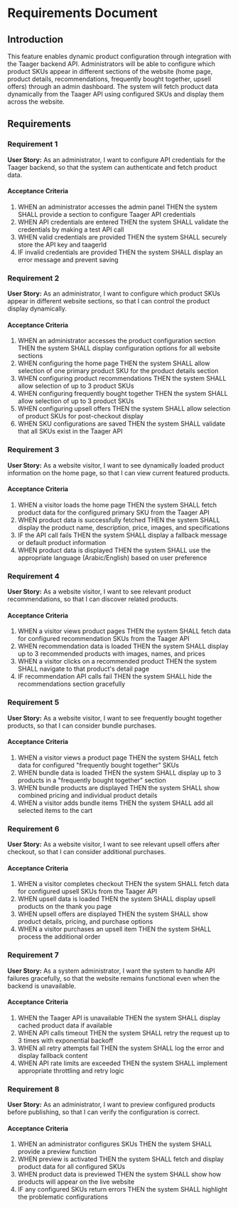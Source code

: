 # Requirements Document

## Introduction

This feature enables dynamic product configuration through integration with the Taager backend API. Administrators will be able to configure which product SKUs appear in different sections of the website (home page, product details, recommendations, frequently bought together, upsell offers) through an admin dashboard. The system will fetch product data dynamically from the Taager API using configured SKUs and display them across the website.

## Requirements

### Requirement 1

**User Story:** As an administrator, I want to configure API credentials for the Taager backend, so that the system can authenticate and fetch product data.

#### Acceptance Criteria

1. WHEN an administrator accesses the admin panel THEN the system SHALL provide a section to configure Taager API credentials
2. WHEN API credentials are entered THEN the system SHALL validate the credentials by making a test API call
3. WHEN valid credentials are provided THEN the system SHALL securely store the API key and taagerId
4. IF invalid credentials are provided THEN the system SHALL display an error message and prevent saving

### Requirement 2

**User Story:** As an administrator, I want to configure which product SKUs appear in different website sections, so that I can control the product display dynamically.

#### Acceptance Criteria

1. WHEN an administrator accesses the product configuration section THEN the system SHALL display configuration options for all website sections
2. WHEN configuring the home page THEN the system SHALL allow selection of one primary product SKU for the product details section
3. WHEN configuring product recommendations THEN the system SHALL allow selection of up to 3 product SKUs
4. WHEN configuring frequently bought together THEN the system SHALL allow selection of up to 3 product SKUs
5. WHEN configuring upsell offers THEN the system SHALL allow selection of product SKUs for post-checkout display
6. WHEN SKU configurations are saved THEN the system SHALL validate that all SKUs exist in the Taager API

### Requirement 3

**User Story:** As a website visitor, I want to see dynamically loaded product information on the home page, so that I can view current featured products.

#### Acceptance Criteria

1. WHEN a visitor loads the home page THEN the system SHALL fetch product data for the configured primary SKU from the Taager API
2. WHEN product data is successfully fetched THEN the system SHALL display the product name, description, price, images, and specifications
3. IF the API call fails THEN the system SHALL display a fallback message or default product information
4. WHEN product data is displayed THEN the system SHALL use the appropriate language (Arabic/English) based on user preference

### Requirement 4

**User Story:** As a website visitor, I want to see relevant product recommendations, so that I can discover related products.

#### Acceptance Criteria

1. WHEN a visitor views product pages THEN the system SHALL fetch data for configured recommendation SKUs from the Taager API
2. WHEN recommendation data is loaded THEN the system SHALL display up to 3 recommended products with images, names, and prices
3. WHEN a visitor clicks on a recommended product THEN the system SHALL navigate to that product's detail page
4. IF recommendation API calls fail THEN the system SHALL hide the recommendations section gracefully

### Requirement 5

**User Story:** As a website visitor, I want to see frequently bought together products, so that I can consider bundle purchases.

#### Acceptance Criteria

1. WHEN a visitor views a product page THEN the system SHALL fetch data for configured "frequently bought together" SKUs
2. WHEN bundle data is loaded THEN the system SHALL display up to 3 products in a "frequently bought together" section
3. WHEN bundle products are displayed THEN the system SHALL show combined pricing and individual product details
4. WHEN a visitor adds bundle items THEN the system SHALL add all selected items to the cart

### Requirement 6

**User Story:** As a website visitor, I want to see relevant upsell offers after checkout, so that I can consider additional purchases.

#### Acceptance Criteria

1. WHEN a visitor completes checkout THEN the system SHALL fetch data for configured upsell SKUs from the Taager API
2. WHEN upsell data is loaded THEN the system SHALL display upsell products on the thank you page
3. WHEN upsell offers are displayed THEN the system SHALL show product details, pricing, and purchase options
4. WHEN a visitor purchases an upsell item THEN the system SHALL process the additional order

### Requirement 7

**User Story:** As a system administrator, I want the system to handle API failures gracefully, so that the website remains functional even when the backend is unavailable.

#### Acceptance Criteria

1. WHEN the Taager API is unavailable THEN the system SHALL display cached product data if available
2. WHEN API calls timeout THEN the system SHALL retry the request up to 3 times with exponential backoff
3. WHEN all retry attempts fail THEN the system SHALL log the error and display fallback content
4. WHEN API rate limits are exceeded THEN the system SHALL implement appropriate throttling and retry logic

### Requirement 8

**User Story:** As an administrator, I want to preview configured products before publishing, so that I can verify the configuration is correct.

#### Acceptance Criteria

1. WHEN an administrator configures SKUs THEN the system SHALL provide a preview function
2. WHEN preview is activated THEN the system SHALL fetch and display product data for all configured SKUs
3. WHEN product data is previewed THEN the system SHALL show how products will appear on the live website
4. IF any configured SKUs return errors THEN the system SHALL highlight the problematic configurations